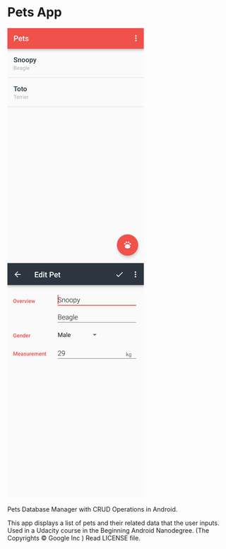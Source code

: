 Pets App
===================================

![Alt text](sh1.png?raw=true "Screenshot")
![Alt text](sh2.png?raw=true "Screenshot")

Pets Database Manager with CRUD Operations in Android.

This app displays a list of pets and their related data that the user inputs.
Used in a Udacity course in the Beginning Android Nanodegree. (The Copyrights © Google Inc ) Read LICENSE	file.

